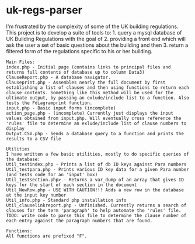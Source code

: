 # uk-regs-parser
I'm frustrated by the complexity of some of the UK building regulations. This project is to develop a suite of tools to:
    1. query a mysql database of UK Building Regulations with the goal of 
    2. providing a front end which will ask the user a set of basic questions about the building and then 
    3. return a filtered form of the regulations specific to his or her building.

    Main Files:
    index.php - Initial page (contains links to principal files and returns full contents of database up to column Data3)
    ClauseReport.php - A database navigator.
    Clauseprint.php - Assembles nearly the full document by first establishing a list of clauses and then using functions to return each clause contents. Something like this method will be used for the ultimate output, by passing an exlude/include list to a function. Also tests the Fdiagramprint function.
    input.php - Basic input forms (incomplete)
    action_page.php - (incomplete) Currently just displays the input values obtained from input.php. Will eventually cross reference the 'rules' file to determine an exlude/include list of clause numbers to display
    Output.CSV.php - Sends a database query to a function and prints the results to a CSV file

    Utilities
    I have written a few basic utilities, mostly to do specific queries of the database:
    Util_testindex.php - Prints a list of db ID keys against Para numbers
    Util_testpara.php - Prints various ID key data for a given Para number (and tests code for an 'input' box)
    Util_testsection.php> - Returns a var_dump of an array that gives ID keys for the start of each section in the document
    Util_NewRow.php - USE WITH CAUTION!!! Adds a new row in the database at the input key number
    Util_info.php - Standard php installation info
    Util_clauselinkreport.php - Unfinished. Currently returns a search of clauses for the term 'paragraph' to help automate the 'rules' file. TODO: write code to parse this file to determine the clause number of each entry against the paragraph numbers that are found.
      
    Functions:
    All functions are prefixed "F".
